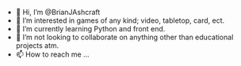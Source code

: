 - 👋 Hi, I’m @BrianJAshcraft
- 👀 I’m interested in games of any kind; video, tabletop, card, ect.
- 🌱 I’m currently learning Python and front end.
- 💞️ I’m not looking to collaborate on anything other than educational projects atm.
- 📫 How to reach me ...

<!---
BrianJAshcraft/BrianJAshcraft is a ✨ special ✨ repository because its `README.md` (this file) appears on your GitHub profile.
You can click the Preview link to take a look at your changes.
--->
